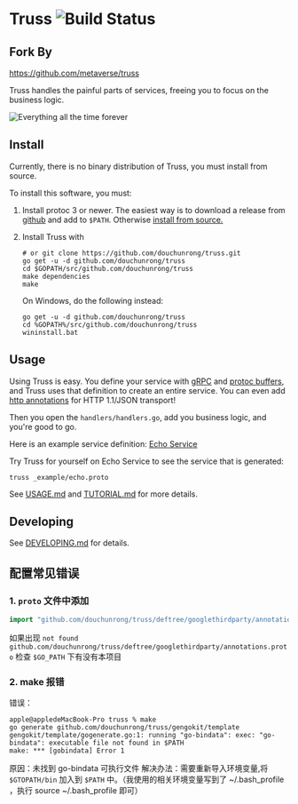 # Truss ![Build Status](https://github.com/douchunrong/truss/workflows/Go/badge.svg?branch=master)

## Fork By

https://github.com/metaverse/truss

Truss handles the painful parts of services, freeing you to focus on the
business logic.

![Everything all the time forever](http://i.imgur.com/FtvVeBG.jpg)

## Install

Currently, there is no binary distribution of Truss, you must install from
source.

To install this software, you must:

1. Install protoc 3 or newer. The easiest way is to
   download a release from [github](https://github.com/google/protobuf/releases)
   and add to `$PATH`.
   Otherwise [install from source.](https://github.com/google/protobuf)
1. Install Truss with

   ```shell
   # or git clone https://github.com/douchunrong/truss.git
   go get -u -d github.com/douchunrong/truss
   cd $GOPATH/src/github.com/douchunrong/truss
   make dependencies
   make
   ```
   On Windows, do the following instead:

   ```shell
   go get -u -d github.com/douchunrong/truss
   cd %GOPATH%/src/github.com/douchunrong/truss
   wininstall.bat
   ```

## Usage

Using Truss is easy. You define your service with [gRPC](http://www.grpc.io/)
and [protoc buffers](https://developers.google.com/protocol-buffers/docs/proto3),
and Truss uses that definition to create an entire service. You can even
add [http annotations](
https://github.com/googleapis/googleapis/blob/928a151b2f871b4239b7707e1bb59258df3fe10a/google/api/http.proto#L36)
for HTTP 1.1/JSON transport!

Then you open the `handlers/handlers.go`,
add you business logic, and you're good to go.

Here is an example service definition: [Echo Service](./_example/echo.proto)

Try Truss for yourself on Echo Service to see the service that is generated:

```
truss _example/echo.proto
```

See [USAGE.md](./USAGE.md) and [TUTORIAL.md](./TUTORIAL.md) for more details.

## Developing

See [DEVELOPING.md](./DEVELOPING.md) for details.

## 配置常见错误

### 1. `proto` 文件中添加

```protobuf
import "github.com/douchunrong/truss/deftree/googlethirdparty/annotations.proto";
```

如果出现 `not found github.com/douchunrong/truss/deftree/googlethirdparty/annotations.proto`
检查 `$GO_PATH` 下有没有本项目


### 2. make 报错
错误：
```shell
apple@appledeMacBook-Pro truss % make
go generate github.com/douchunrong/truss/gengokit/template
gengokit/template/gogenerate.go:1: running "go-bindata": exec: "go-bindata": executable file not found in $PATH
make: *** [gobindata] Error 1
```
原因：未找到 go-bindata 可执行文件
解决办法：需要重新导入环境变量,将  `$GTOPATH/bin` 加入到 `$PATH` 中。（我使用的相关环境变量写到了 ~/.bash_profile ，执行 source ~/.bash_profile 即可）

